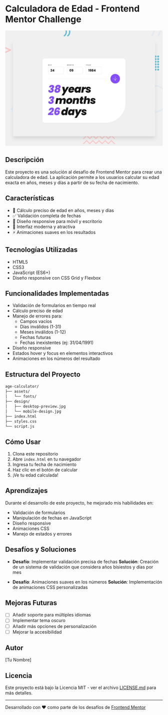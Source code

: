 # Calculadora de Edad - Frontend Mentor Challenge

![Vista previa del diseño de la Calculadora de Edad](./design/desktop-preview.jpg)

## Descripción

Este proyecto es una solución al desafío de Frontend Mentor para crear una calculadora de edad. La aplicación permite a los usuarios calcular su edad exacta en años, meses y días a partir de su fecha de nacimiento.

## Características

- 🎯 Cálculo preciso de edad en años, meses y días
- ✅ Validación completa de fechas
- 📱 Diseño responsive para móvil y escritorio
- 🎨 Interfaz moderna y atractiva
- ⚡ Animaciones suaves en los resultados

## Tecnologías Utilizadas

- HTML5
- CSS3
- JavaScript (ES6+)
- Diseño responsive con CSS Grid y Flexbox

## Funcionalidades Implementadas

- Validación de formularios en tiempo real
- Cálculo preciso de edad
- Manejo de errores para:
  - Campos vacíos
  - Días inválidos (1-31)
  - Meses inválidos (1-12)
  - Fechas futuras
  - Fechas inexistentes (ej: 31/04/1991)
- Diseño responsive
- Estados hover y focus en elementos interactivos
- Animaciones en los números del resultado

## Estructura del Proyecto

```
age-calculator/
├── assets/
│   └── fonts/
├── design/
│   ├── desktop-preview.jpg
│   └── mobile-design.jpg
├── index.html
├── styles.css
└── script.js
```

## Cómo Usar

1. Clona este repositorio
2. Abre `index.html` en tu navegador
3. Ingresa tu fecha de nacimiento
4. Haz clic en el botón de calcular
5. ¡Ve tu edad calculada!

## Aprendizajes

Durante el desarrollo de este proyecto, he mejorado mis habilidades en:
- Validación de formularios
- Manipulación de fechas en JavaScript
- Diseño responsive
- Animaciones CSS
- Manejo de estados y errores

## Desafíos y Soluciones

- **Desafío**: Implementar validación precisa de fechas
  **Solución**: Creación de un sistema de validación que considera años bisiestos y días por mes

- **Desafío**: Animaciones suaves en los números
  **Solución**: Implementación de animaciones CSS personalizadas

## Mejoras Futuras

- [ ] Añadir soporte para múltiples idiomas
- [ ] Implementar tema oscuro
- [ ] Añadir más opciones de personalización
- [ ] Mejorar la accesibilidad

## Autor

[Tu Nombre]

## Licencia

Este proyecto está bajo la Licencia MIT - ver el archivo [LICENSE.md](LICENSE.md) para más detalles.

---

Desarrollado con ❤️ como parte de los desafíos de [Frontend Mentor](https://www.frontendmentor.io)
